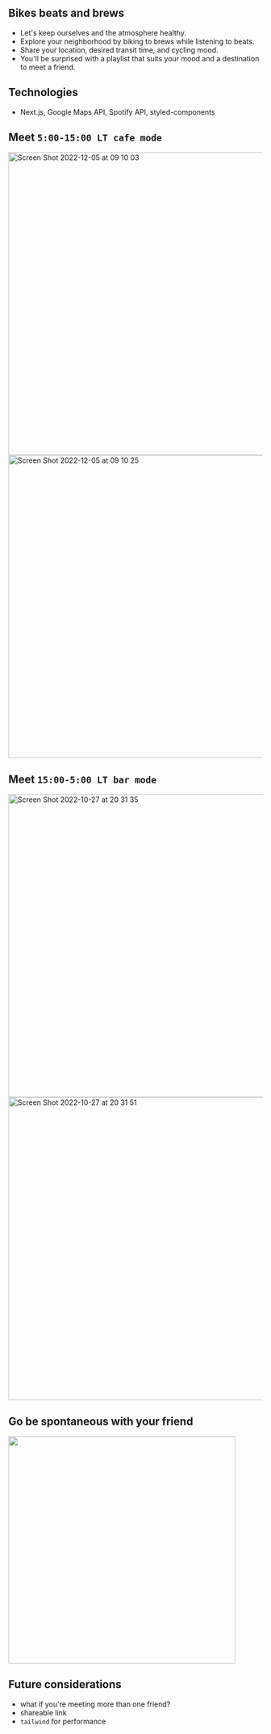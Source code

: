 ## Bikes beats and brews
- Let's keep ourselves and the atmosphere healthy.
- Explore your neighborhood by biking to brews while listening to beats.
- Share your location, desired transit time, and cycling mood.
- You'll be surprised with a playlist that suits your mood and a destination to meet a friend.

## Technologies
- Next.js, Google Maps API, Spotify API, styled-components

## Meet `5:00-15:00 LT cafe mode`
<img width="600" alt="Screen Shot 2022-12-05 at 09 10 03 " src="https://user-images.githubusercontent.com/112890821/205657447-9ef2b4d9-2c2c-45c8-970c-b77a835196bd.png">
<img width="600" alt="Screen Shot 2022-12-05 at 09 10 25 " src="https://user-images.githubusercontent.com/112890821/205657477-c2a1d925-ca15-4135-b031-05e9084ce1e4.png">

## Meet `15:00-5:00 LT bar mode`
<img width="600" alt="Screen Shot 2022-10-27 at 20 31 35 " src="https://user-images.githubusercontent.com/112890821/198422126-81eb4b55-cd08-412f-8655-53a425c2817f.png">
<img width="600" alt="Screen Shot 2022-10-27 at 20 31 51 " src="https://user-images.githubusercontent.com/112890821/198422138-44dade1b-b9fa-4360-bd62-bfc9c41c9d76.png">

## Go be spontaneous with your friend
<img width="450" src="https://user-images.githubusercontent.com/112890821/197364462-2adfdbb5-bd77-4ade-b94d-89ff390186ad.jpeg" />

## Future considerations
- what if you're meeting more than one friend?
- shareable link
- `tailwind` for performance
